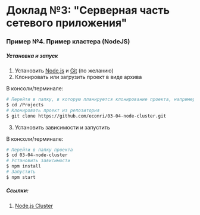 # Доклад №3: "Серверная часть сетевого приложения"

### Пример №4. Пример кластера (NodeJS)

##### Установка и запуск

1. Установить [Node.js](https://nodejs.org/en/) и [Git](https://git-scm.com/downloads) (по желанию)
2. Клонировать или загрузить проект в виде архива

В консоли/терминале:
``` bash
# Перейти в папку, в которую планируется клонирование проекта, например:
$ cd /Projects
# Клонировать проект из репозитория
$ git clone https://github.com/econri/03-04-node-cluster.git
```

3. Установить зависимости и запустить

В консоли/терминале:

``` bash
# Перейти в папку проекта
$ cd 03-04-node-cluster
# Установить зависимости
$ npm install
# Запустить
$ npm start
```
##### Ссылки:

1. [Node.js Cluster](https://nodejs.org/api/cluster.html)
